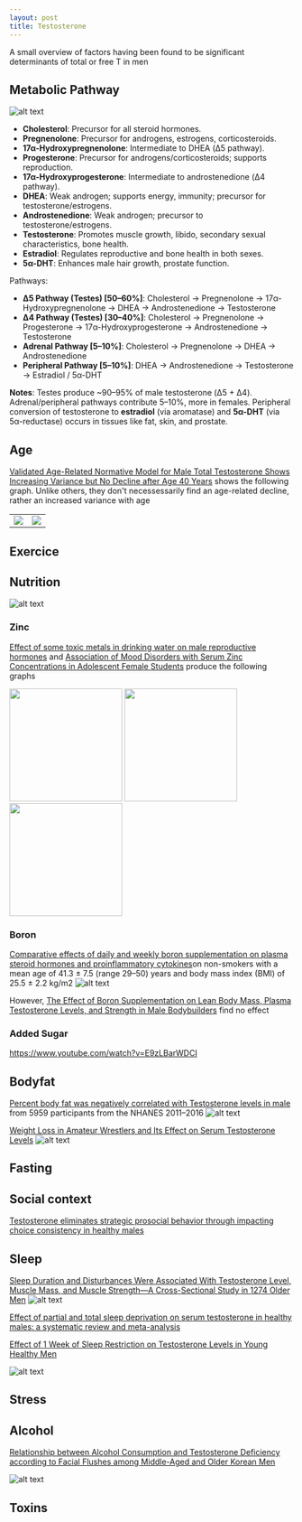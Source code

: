 ```yaml
---
layout: post
title: Testosterone
---
```


A small overview of factors having been found to be significant determinants of total or free T in men

## Metabolic Pathway

![alt text](image-4.png)


- **Cholesterol**: Precursor for all steroid hormones.
- **Pregnenolone**: Precursor for androgens, estrogens, corticosteroids.
- **17α-Hydroxypregnenolone**: Intermediate to DHEA (Δ5 pathway).
- **Progesterone**: Precursor for androgens/corticosteroids; supports reproduction.
- **17α-Hydroxyprogesterone**: Intermediate to androstenedione (Δ4 pathway).
- **DHEA**: Weak androgen; supports energy, immunity; precursor for testosterone/estrogens.
- **Androstenedione**: Weak androgen; precursor to testosterone/estrogens.
- **Testosterone**: Promotes muscle growth, libido, secondary sexual characteristics, bone health.
- **Estradiol**: Regulates reproductive and bone health in both sexes.
- **5α-DHT**: Enhances male hair growth, prostate function.

Pathways:

- **Δ5 Pathway (Testes) [50–60%]**: Cholesterol → Pregnenolone → 17α-Hydroxypregnenolone → DHEA → Androstenedione → Testosterone
- **Δ4 Pathway (Testes) [30–40%]**: Cholesterol → Pregnenolone → Progesterone → 17α-Hydroxyprogesterone → Androstenedione → Testosterone
- **Adrenal Pathway [5–10%]**: Cholesterol → Pregnenolone → DHEA → Androstenedione
- **Peripheral Pathway [5–10%]**: DHEA → Androstenedione → Testosterone → Estradiol / 5α-DHT


**Notes**: Testes produce ~90–95% of male testosterone (Δ5 + Δ4). Adrenal/peripheral pathways contribute 5–10%, more in females. Peripheral conversion of testosterone to **estradiol** (via aromatase) and **5α-DHT** (via 5α-reductase) occurs in tissues like fat, skin, and prostate.

## Age


[Validated Age-Related Normative Model for Male Total Testosterone Shows Increasing Variance but No Decline after Age 40 Years](https://pmc.ncbi.nlm.nih.gov/articles/PMC4190174/) shows the following graph. Unlike others, they don't necessessarily find an age-related decline, rather an increased variance with age

|||
|---|---|
|![](testo_age.jpg) | ![](testo_age_percentiles.png) |



## Exercice

## Nutrition

![alt text](image-3.png)

### Zinc

[Effect of some toxic metals in drinking water on male reproductive hormones](https://www.researchgate.net/publication/357216771_Effect_of_some_toxic_metals_in_drinking_water_on_male_reproductive_hormones) and [Association of Mood Disorders with Serum Zinc Concentrations in Adolescent Female Students](https://www.researchgate.net/publication/312146397_Association_of_Mood_Disorders_with_Serum_Zinc_Concentrations_in_Adolescent_Female_Students) produce the following graphs


<p float="left">
  <img src="image-5.png" width="200" />
  <img src="image-6.png" width="200" /> 
  <img src="image-7.png" width="200" />
</p>


### Boron

[Comparative effects of daily and weekly boron supplementation on plasma
steroid hormones and proinflammatory cytokines](https://pubmed.ncbi.nlm.nih.gov/21129941/)on non-smokers with a mean age of 41.3 ± 7.5 (range 29–50) years and body mass index (BMI) of 25.5 ± 2.2 kg/m2
![alt text](boron_supp.png)

However, [The Effect of Boron Supplementation on Lean Body Mass, Plasma Testosterone Levels, and Strength in Male Bodybuilders](https://journals.humankinetics.com/view/journals/ijsnem/3/2/article-p140.xml) find no effect


### Added Sugar

https://www.youtube.com/watch?v=E9zLBarWDCI

## Bodyfat

[Percent body fat was negatively correlated with Testosterone levels in male](https://journals.plos.org/plosone/article?id=10.1371/journal.pone.0294567) from 5959 participants from the NHANES 2011–2016
![alt text](image-8.png)

[Weight Loss in Amateur Wrestlers and Its Effect on Serum Testosterone Levels](https://pmc.ncbi.nlm.nih.gov/articles/PMC4446567/)
![alt text](<Screenshot 2025-02-03 at 15.48.09.png>)

## Fasting

## Social context



[Testosterone eliminates strategic prosocial behavior through impacting choice consistency in healthy males](https://pubmed.ncbi.nlm.nih.gov/37012404)



## Sleep

[Sleep Duration and Disturbances Were Associated With Testosterone Level, Muscle Mass, and Muscle Strength—A Cross-Sectional Study in 1274 Older Men](https://www.sciencedirect.com/science/article/abs/pii/S1525861015002947)
![alt text](image.png)


[Effect of partial and total sleep deprivation on serum testosterone in healthy males: a systematic review and meta-analysis](https://pubmed.ncbi.nlm.nih.gov/34801825/)


[Effect of 1 Week of Sleep Restriction on Testosterone Levels in Young Healthy Men](https://pmc.ncbi.nlm.nih.gov/articles/PMC4445839/)

![alt text](image-1.png)

## Stress

## Alcohol

[Relationship between Alcohol Consumption and Testosterone Deficiency according to Facial Flushes among Middle-Aged and Older Korean Men](https://pmc.ncbi.nlm.nih.gov/articles/PMC9708857/)

![alt text](image-2.png)

## Toxins